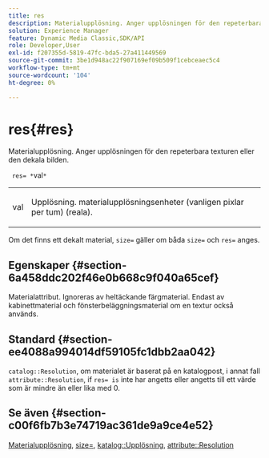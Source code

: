 ```yaml
---
title: res
description: Materialupplösning. Anger upplösningen för den repeterbara texturen eller den dekala bilden.
solution: Experience Manager
feature: Dynamic Media Classic,SDK/API
role: Developer,User
exl-id: f207355d-5819-47fc-bda5-27a411449569
source-git-commit: 3be1d948ac22f907169ef09b509f1cebceaec5c4
workflow-type: tm+mt
source-wordcount: '104'
ht-degree: 0%

---
```


# res{#res}

Materialupplösning. Anger upplösningen för den repeterbara texturen eller den dekala bilden.

` res= *`val`*`

<table id="simpletable_2004B804D46E43C090E59BBFF8144598"> 
 <tr class="strow"> 
  <td class="stentry"> <p> <span class="varname"> val </span> </p> </td> 
  <td class="stentry"> <p>Upplösning. materialupplösningsenheter (vanligen pixlar per tum) (reala). </p> </td> 
 </tr> 
</table>

Om det finns ett dekalt material, `size=` gäller om båda `size=` och `res=` anges.

## Egenskaper {#section-6a458ddc202f46e0b668c9f040a65cef}

Materialattribut. Ignoreras av heltäckande färgmaterial. Endast av kabinettmaterial och fönsterbeläggningsmaterial om en textur också används.

## Standard {#section-ee4088a994014df59105fc1dbb2aa042}

`catalog::Resolution`, om materialet är baserat på en katalogpost, i annat fall `attribute::Resolution`, if `res= is` inte har angetts eller angetts till ett värde som är mindre än eller lika med 0.

## Se även {#section-c00f6fb7b3e74719ac361de9a9ce4e52}

[Materialupplösning](../../../../../ir-api/http-protocol/image-rendering-api-ref/c-ir-http-protocol-ref/c-ir-http-protocol-syntax-and-features/c-ir-vignettes/c-ir-material-resolution.md#concept-f60103c64e324e2cae78bd76dfb4de8b), [size=](../../../../../ir-api/http-protocol/image-rendering-api-ref/c-ir-http-protocol-ref/c-ir-http-protocol-command-reference/r-ir-http-size.md#reference-1220d6fbcde4479aba91de7adacdc988), [katalog::Upplösning](../../../../../ir-api/material-cat/image-rendering-api-ref/c-ir-material-catalog/c-ir-material-data-reference/r-ir-resolution-dataref.md#reference-6a2d64c2d72b438fade58a3391569da7), [attribute::Resolution](../../../../../ir-api/material-cat/image-rendering-api-ref/c-ir-material-catalog/c-ir-attributes-reference/r-ir-resolution.md#reference-09fe14e6bfbf4db6b7f4369fffecc806)
